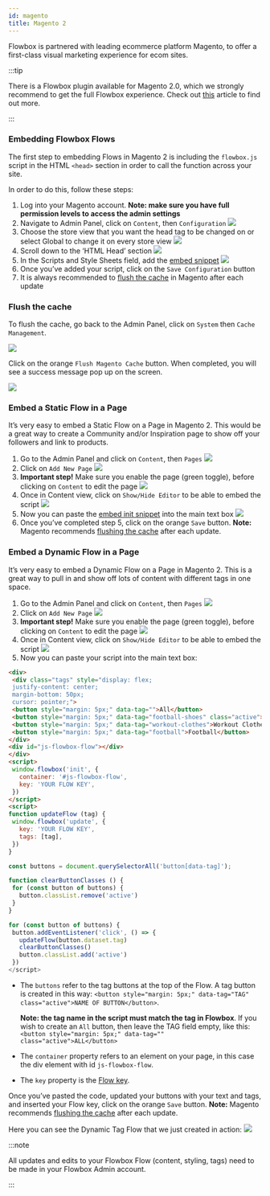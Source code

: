```yaml
---
id: magento
title: Magento 2
---
```


Flowbox is partnered with leading ecommerce platform Magento, to offer a first-class visual marketing experience for ecom sites.

:::tip

There is a Flowbox plugin available for Magento 2.0, which we strongly recommend to get the full Flowbox experience. Check out [this](https://help.getflowbox.com/en/articles/4605551-magento-2-0-plugin-installation-configuration) article to find out more.

:::

### Embedding Flowbox Flows

The first step to embedding Flows in Magento 2 is including the `flowbox.js` script in the HTML `<head>` section in order to call the function across your site.

In order to do this, follow these steps:
1. Log into your Magento account. **Note: make sure you have full permission levels to access the admin settings**
2. Navigate to Admin Panel, click on `Content`, then `Configuration` ![](/img/docs/magento2/image1.png)
3. Choose the store view that you want the head tag to be changed on or select Global to change it on every store view ![](/img/docs/magento2/image12.png)
4. Scroll down to the ‘HTML Head’ section ![](/img/docs/magento2/image3.png)
5. In the Scripts and Style Sheets field, add the [embed snippet](/docs/quickstart#embed-snippet) ![](/img/docs/magento2/image9.png)
5. Once you’ve added your script, click on the `Save Configuration` button
6. It is always recommended to [flush the cache](#flush-the-cache) in Magento after each update

### Flush the cache
To flush the cache,  go back to the Admin Panel, click on `System` then `Cache Management`.

![](/img/docs/magento2/image2.png)

Click on the orange `Flush Magento Cache` button. When completed, you will see a success message pop up on the screen.

![](/img/docs/magento2/image8.png)

### Embed a Static Flow in a Page

It’s very easy to embed a Static Flow on a Page in Magento 2. This would be a great way to create a Community and/or Inspiration page to show off your followers and link to products.

1. Go to the Admin Panel and click on `Content`, then `Pages` ![](/img/docs/magento2/image7.png)
2. Click on `Add New Page` ![](/img/docs/magento2/image10.png)
3. **Important step!** Make sure you enable the page (green toggle), before clicking on `Content` to edit the page ![](/img/docs/magento2/image6.png)
4. Once in Content view, click on `Show/Hide Editor` to be able to embed the script ![](/img/docs/magento2/image11.png)
5. Now you can paste the [embed init snippet](/docs/quickstart#embed-init-snippet) into the main text box ![](/img/docs/magento2/image13.png)
6. Once you’ve completed step 5, click on the orange `Save` button. **Note:** Magento recommends [flushing the cache](#flush-the-cache) after each update.

### Embed a Dynamic Flow in a Page

It’s very easy to embed a Dynamic Flow on a Page in Magento 2. This is a great way to pull in and show off lots of content with different tags in one space.

1. Go to the Admin Panel and click on `Content`, then `Pages` ![](/img/docs/magento2/image7.png)
2. Click on `Add New Page` ![](/img/docs/magento2/image10.png)
3. **Important step!** Make sure you enable the page (green toggle), before clicking on `Content` to edit the page ![](/img/docs/magento2/image6.png)
4. Once in Content view, click on `Show/Hide Editor` to be able to embed the script ![](/img/docs/magento2/image11.png)
5. Now you can paste your script into the main text box:
```html
<div>
 <div class="tags" style="display: flex;
 justify-content: center;
 margin-bottom: 50px;
 cursor: pointer;">
 <button style="margin: 5px;" data-tag="">All</button>
 <button style="margin: 5px;" data-tag="football-shoes" class="active">Football Shoes</button>
 <button style="margin: 5px;" data-tag="workout-clothes">Workout Clothes</button>
 <button style="margin: 5px;" data-tag="football">Football</button>
</div>
<div id="js-flowbox-flow"></div>
</div>
<script>
 window.flowbox('init', {
   container: '#js-flowbox-flow',
   key: 'YOUR FLOW KEY',
 })
</script>
<script>
function updateFlow (tag) {
 window.flowbox('update', {
   key: 'YOUR FLOW KEY',
   tags: [tag],
 })
}

const buttons = document.querySelectorAll('button[data-tag]');

function clearButtonClasses () {
 for (const button of buttons) {
   button.classList.remove('active')
 }
}

for (const button of buttons) {
 button.addEventListener('click', () => {
   updateFlow(button.dataset.tag)
   clearButtonClasses()
   button.classList.add('active')
 })
</script>
```

* The `buttons` refer to the tag buttons at the top of the Flow. A tag button is created in this way: `<button style="margin: 5px;" data-tag="TAG" class="active">NAME OF BUTTON</button>`.

  **Note: the tag name in the script must match the tag in Flowbox**. If you wish to create an `All` button, then leave the TAG field empty, like this:  `<button style="margin: 5px;" data-tag="" class="active">ALL</button>`
* The `container` property refers to an element on your page, in this case the div  element with id `js-flowbox-flow`.
* The `key` property is the [Flow key](/docs/terminology#flow-key).

Once you’ve pasted the code, updated your buttons with your text and tags, and inserted your Flow key, click on the orange `Save` button. **Note:** Magento recommends [flushing the cache](#flush-the-cache) after each update.

Here you can see the Dynamic Tag Flow that we just created in action:
![](/img/docs/magento2/image2.gif)

:::note

All updates and edits to your Flowbox Flow (content, styling, tags) need to be made in your Flowbox Admin account.

:::
